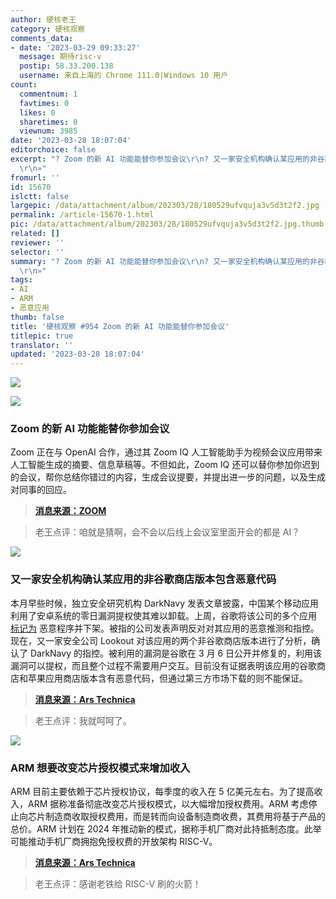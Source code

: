 ```yaml
---
author: 硬核老王
category: 硬核观察
comments_data:
- date: '2023-03-29 09:33:27'
  message: 期待risc-v
  postip: 58.33.200.138
  username: 来自上海的 Chrome 111.0|Windows 10 用户
count:
  commentnum: 1
  favtimes: 0
  likes: 0
  sharetimes: 0
  viewnum: 3985
date: '2023-03-28 18:07:04'
editorchoice: false
excerpt: "? Zoom 的新 AI 功能能替你参加会议\r\n? 又一家安全机构确认某应用的非谷歌商店版本包含恶意代码\r\n? ARM 想要改变芯片授权模式来增加收入\r\n»
  \r\n»"
fromurl: ''
id: 15670
islctt: false
largepic: /data/attachment/album/202303/28/180529ufvquja3v5d3t2f2.jpg
permalink: /article-15670-1.html
pic: /data/attachment/album/202303/28/180529ufvquja3v5d3t2f2.jpg.thumb.jpg
related: []
reviewer: ''
selector: ''
summary: "? Zoom 的新 AI 功能能替你参加会议\r\n? 又一家安全机构确认某应用的非谷歌商店版本包含恶意代码\r\n? ARM 想要改变芯片授权模式来增加收入\r\n»
  \r\n»"
tags:
- AI
- ARM
- 恶意应用
thumb: false
title: '硬核观察 #954 Zoom 的新 AI 功能能替你参加会议'
titlepic: true
translator: ''
updated: '2023-03-28 18:07:04'
---
```


![](/data/attachment/album/202303/28/180529ufvquja3v5d3t2f2.jpg)


![](/data/attachment/album/202303/28/180537uobooyajob6a6ogr.jpg)


### Zoom 的新 AI 功能能替你参加会议


Zoom 正在与 OpenAI 合作，通过其 Zoom IQ 人工智能助手为视频会议应用带来人工智能生成的摘要、信息草稿等。不但如此，Zoom IQ 还可以替你参加你迟到的会议，帮你总结你错过的内容，生成会议提要，并提出进一步的问题，以及生成对同事的回应。



> 
> **[消息来源：ZOOM](https://blog.zoom.us/zoom-iq-smart-companion/)**
> 
> 
> 



> 
> 老王点评：咱就是猜啊，会不会以后线上会议室里面开会的都是 AI？
> 
> 
> 


![](/data/attachment/album/202303/28/180548k2x4z2occhc82l48.jpg)


### 又一家安全机构确认某应用的非谷歌商店版本包含恶意代码


本月早些时候，独立安全研究机构 DarkNavy 发表文章披露，中国某个移动应用利用了安卓系统的零日漏洞提权使其难以卸载。上周，谷歌将该公司的多个应用 [标记为](/article-15647-1.html) 恶意程序并下架。被指的公司发表声明反对对其应用的恶意推测和指控。现在，又一家安全公司 Lookout 对该应用的两个非谷歌商店版本进行了分析，确认了 DarkNavy 的指控。被利用的漏洞是谷歌在 3 月 6 日公开并修复的，利用该漏洞可以提权，而且整个过程不需要用户交互。目前没有证据表明该应用的谷歌商店和苹果应用商店版本含有恶意代码，但通过第三方市场下载的则不能保证。



> 
> **[消息来源：Ars Technica](https://arstechnica.com/?p=1926914)**
> 
> 
> 



> 
> 老王点评：我就呵呵了。
> 
> 
> 


![](/data/attachment/album/202303/28/180601a8ilji44i8ejibrj.jpg)


### ARM 想要改变芯片授权模式来增加收入


ARM 目前主要依赖于芯片授权协议，每季度的收入在 5 亿美元左右。为了提高收入，ARM 据称准备彻底改变芯片授权模式，以大幅增加授权费用。ARM 考虑停止向芯片制造商收取授权费用，而是转而向设备制造商收费，其费用将基于产品的总价。ARM 计划在 2024 年推动新的模式，据称手机厂商对此持抵制态度。此举可能推动手机厂商拥抱免授权费的开放架构 RISC-V。



> 
> **[消息来源：Ars Technica](https://arstechnica.com/gadgets/2023/03/risc-y-business-arm-wants-to-charge-dramatically-more-for-chip-licenses/)**
> 
> 
> 



> 
> 老王点评：感谢老铁给 RISC-V 刷的火箭！
> 
> 
>
